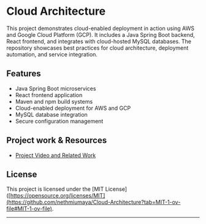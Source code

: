 
# Cloud Architecture

This project demonstrates cloud-enabled deployment in action using AWS and Google Cloud Platform (GCP). It includes a Java Spring Boot backend, React frontend, and integrates with cloud-hosted MySQL databases. The repository showcases best practices for cloud architecture, deployment automation, and service integration.

## Features

- Java Spring Boot microservices
- React frontend application
- Maven and npm build systems
- Cloud-enabled deployment for AWS and GCP
- MySQL database integration
- Secure configuration management

## Project work & Resources

- [Project Video and Related Work](https://drive.google.com/file/d/1y9eOQ9f11pzNjXEKLypOeVkA-vbRAQ6Z/view?usp=drive_link)

## License

This project is licensed under the [MIT License]([https://opensource.org/licenses/MIT](https://github.com/nethmiumaya/Cloud-Architecture?tab=MIT-1-ov-file#MIT-1-ov-file).

---

